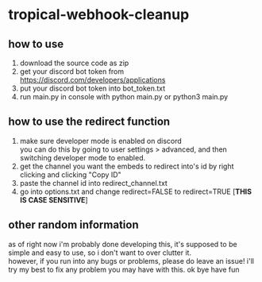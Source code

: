 # tropical-webhook-cleanup
## how to use
1. download the source code as zip
2. get your discord bot token from https://discord.com/developers/applications
3. put your discord bot token into bot_token.txt
4. run main.py in console with python main.py or python3 main.py  

##  how to use the redirect function
1. make sure developer mode is enabled on discord  
you can do this by going to user settings > advanced, and then switching developer mode to enabled.
2. get the channel you want the embeds to redirect into's id by right clicking and clicking "Copy ID"
3. paste the channel id into redirect_channel.txt
4. go into options.txt and change redirect=FALSE to redirect=TRUE [**THIS IS CASE SENSITIVE**]

## other random information
as of right now i'm probably done developing this, it's supposed to be simple and easy to use, so i don't want to over clutter it.  
however, if you run into any bugs or problems, please do leave an issue! i'll try my best to fix any problem you may have with this. ok bye have fun
